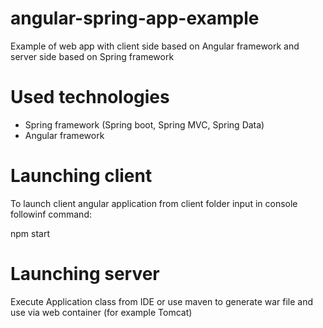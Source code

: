 # angular-spring-app-example
Example of web app with client side based on Angular framework and server side based on Spring framework

# Used technologies
- Spring framework (Spring boot, Spring MVC, Spring Data)
- Angular framework

# Launching client
To launch client angular application from client folder input in console followinf command:

npm start

# Launching server
Execute Application class from IDE or use maven to generate war file and use via web container (for example Tomcat)
